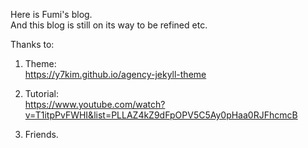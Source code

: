 Here is Fumi's blog.  
And this blog is still on its way to be refined etc.  

Thanks to:  
1. Theme:  
https://y7kim.github.io/agency-jekyll-theme

2. Tutorial:  
https://www.youtube.com/watch?v=T1itpPvFWHI&list=PLLAZ4kZ9dFpOPV5C5Ay0pHaa0RJFhcmcB

3. Friends.  
